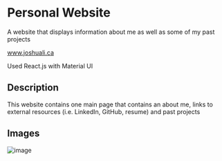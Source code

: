 # Personal Website
A website that displays information about me as well as some of my past projects

www.joshuali.ca

Used React.js with Material UI

## Description
This website contains one main page that contains an about me, links to external resources (i.e. LinkedIn, GitHub, resume) and past projects

## Images
![image](https://user-images.githubusercontent.com/43073270/175832823-a85275c9-25c8-42bf-8ec3-76c18a0c83c2.png)
